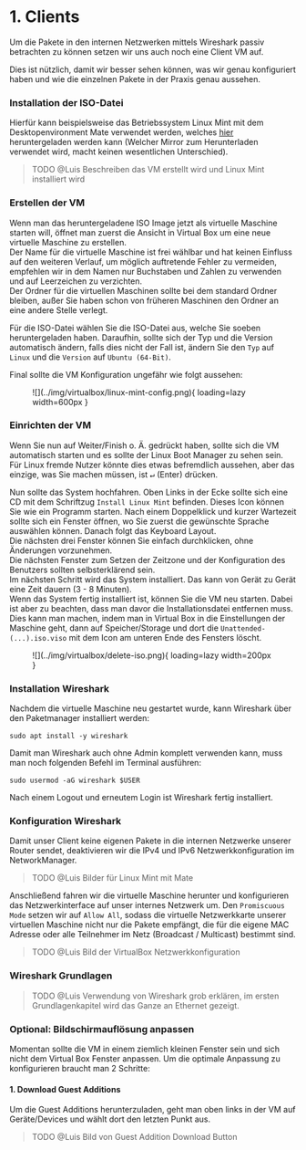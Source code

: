 # 1. Clients

Um die Pakete in den internen Netzwerken mittels Wireshark passiv betrachten zu können setzen wir uns auch noch eine 
Client VM auf.

Dies ist nützlich, damit wir besser sehen können, was wir genau konfiguriert haben und wie die einzelnen Pakete in der
Praxis genau aussehen.


### Installation der ISO-Datei
Hierfür kann beispielsweise das Betriebssystem Linux Mint mit dem Desktopenvironment Mate verwendet werden, welches 
[hier](https://linuxmint.com/download.php) heruntergeladen werden kann (Welcher Mirror zum Herunterladen verwendet wird,
macht keinen wesentlichen Unterschied).

> TODO @Luis Beschreiben das VM erstellt wird und Linux Mint installiert wird

### Erstellen der VM
Wenn man das heruntergeladene ISO Image jetzt als virtuelle Maschine starten will, öffnet man zuerst die Ansicht in 
Virtual Box um eine neue virtuelle Maschine zu erstellen.  
Der Name für die virtuelle Maschine ist frei wählbar und hat keinen Einfluss auf den weiteren Verlauf, um möglich 
auftretende Fehler zu vermeiden, empfehlen wir in dem Namen nur Buchstaben und Zahlen zu verwenden und auf Leerzeichen
zu verzichten.  
Der Ordner für die virtuellen Maschinen sollte bei dem standard Ordner bleiben, außer Sie haben schon von
früheren Maschinen den Ordner an eine andere Stelle verlegt.

Für die ISO-Datei wählen Sie die ISO-Datei aus, welche Sie soeben heruntergeladen haben. Daraufhin, sollte sich der Typ
und die Version automatisch ändern, falls dies nicht der Fall ist, ändern Sie den `Typ` auf `Linux` und die `Version` 
auf `Ubuntu (64-Bit)`.

Final sollte die VM Konfiguration ungefähr wie folgt aussehen:

<figure markdown>
  ![](../img/virtualbox/linux-mint-config.png){ loading=lazy width=600px }
</figure>


### Einrichten der VM
Wenn Sie nun auf Weiter/Finish o. Ä. gedrückt haben, sollte sich die VM automatisch starten und es sollte der Linux Boot
Manager zu sehen sein. Für Linux fremde Nutzer könnte dies etwas befremdlich aussehen, aber das einzige, was Sie machen 
müssen, ist <kbd>&#x21b5;</kbd> (Enter) drücken.

Nun sollte das System hochfahren.
Oben Links in der Ecke sollte sich eine CD mit dem Schriftzug `Install Linux Mint` befinden. Dieses Icon können Sie wie
ein Programm starten. Nach einem Doppelklick und kurzer Wartezeit sollte sich ein Fenster öffnen, wo Sie zuerst die 
gewünschte Sprache auswählen können. Danach folgt das Keyboard Layout.  
Die nächsten drei Fenster können Sie einfach durchklicken, ohne Änderungen vorzunehmen.  
Die nächsten Fenster zum Setzen der Zeitzone und der Konfiguration des Benutzers sollten selbsterklärend sein.  
Im nächsten Schritt wird das System installiert. Das kann von Gerät zu Gerät eine Zeit dauern (3 - 8 Minuten).  
Wenn das System fertig installiert ist, können Sie die VM neu starten. Dabei ist aber zu beachten, dass man davor die 
Installationsdatei entfernen muss. Dies kann man machen, indem man in Virtual Box in die Einstellungen der Maschine 
geht, dann auf Speicher/Storage und dort die `Unattended-(...).iso.viso` mit dem Icon am unteren Ende des Fensters 
löscht.

<figure markdown>
  ![](../img/virtualbox/delete-iso.png){ loading=lazy width=200px }
</figure>

### Installation Wireshark
Nachdem die virtuelle Maschine neu gestartet wurde, kann Wireshark über den Paketmanager installiert werden:
```shell
sudo apt install -y wireshark
```

Damit man Wireshark auch ohne Admin komplett verwenden kann, muss man noch folgenden Befehl im Terminal ausführen:

```shell
sudo usermod -aG wireshark $USER
```

Nach einem Logout und erneutem Login ist Wireshark fertig installiert.


### Konfiguration Wireshark

Damit unser Client keine eigenen Pakete in die internen Netzwerke unserer Router sendet, deaktivieren wir die IPv4 und 
IPv6 Netzwerkkonfiguration im NetworkManager.

> TODO @Luis Bilder für Linux Mint mit Mate

Anschließend fahren wir die virtuelle Maschine herunter und konfigurieren das Netzwerkinterface auf unser internes 
Netzwerk um. Den `Promiscuous Mode` setzen wir auf `Allow All`, sodass die virtuelle Netzwerkkarte unserer virtuellen
Maschine nicht nur die Pakete empfängt, die für die eigene MAC Adresse oder alle Teilnehmer im Netz (Broadcast / 
Multicast) bestimmt sind.

> TODO @Luis Bild der VirtualBox Netzwerkkonfiguration


### Wireshark Grundlagen

> TODO @Luis Verwendung von Wireshark grob erklären, im ersten Grundlagenkapitel wird das Ganze an Ethernet gezeigt. 


### Optional: Bildschirmauflösung anpassen

Momentan sollte die VM in einem ziemlich kleinen Fenster sein und sich nicht dem Virtual Box Fenster anpassen. Um 
die optimale Anpassung zu konfigurieren braucht man 2 Schritte:

#### 1. Download Guest Additions 
Um die Guest Additions herunterzuladen, geht man oben links in der VM auf Geräte/Devices und wählt dort den letzten
Punkt aus.

> TODO @Luis Bild von Guest Addition Download Button